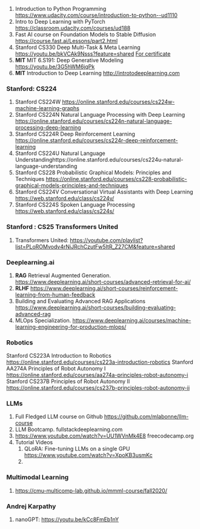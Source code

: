 
1. Introduction to Python Programming https://www.udacity.com/course/introduction-to-python--ud1110
2. Intro to Deep Learning with PyTorch https://classroom.udacity.com/courses/ud188
3. Fast AI course on Foundation Models to Stable Diffusion https://course.fast.ai/Lessons/part2.html
4. Stanford CS330 Deep Multi-Task & Meta Learning https://youtu.be/bkVCAk9Nsss?feature=shared [For certificate](https://online.stanford.edu/courses/cs330-deep-multi-task-and-meta-learning)
5. **MIT** MIT 6.S191: Deep Generative Modeling https://youtu.be/3G5hWM6jqPk
6. **MIT** Introduction to Deep Learning http://introtodeeplearning.com

### Stanford: CS224

1. Stanford CS224W https://online.stanford.edu/courses/cs224w-machine-learning-graphs
2. Stanford CS224N Natural Language Processing with Deep Learning https://online.stanford.edu/courses/cs224n-natural-language-processing-deep-learning
3. Stanford CS224R Deep Reinforcement Learning https://online.stanford.edu/courses/cs224r-deep-reinforcement-learning
4. Stanford CS224U Natural Language Understandinghttps://online.stanford.edu/courses/cs224u-natural-language-understanding
5. Stanford CS228 Probabilistic Graphical Models: Principles and Techniques https://online.stanford.edu/courses/cs228-probabilistic-graphical-models-principles-and-techniques
6. Stanford CS224V Conversational Virtual Assistants with Deep Learning https://web.stanford.edu/class/cs224v/
7. Stanford CS224S Spoken Language Processing https://web.stanford.edu/class/cs224s/

### Stanford : CS25 Transformers United
1. Transformers United: https://youtube.com/playlist?list=PLoROMvodv4rNiJRchCzutFw5ItR_Z27CM&feature=shared

### Deeplearning.ai
1. **RAG** Retrieval Augmented Generation. https://www.deeplearning.ai/short-courses/advanced-retrieval-for-ai/
2. **RLHF** https://www.deeplearning.ai/short-courses/reinforcement-learning-from-human-feedback
3. Building and Evaluating Advanced RAG Applications https://www.deeplearning.ai/short-courses/building-evaluating-advanced-rag
4. MLOps Specialization. https://www.deeplearning.ai/courses/machine-learning-engineering-for-production-mlops/

### Robotics 
Stanford CS223A Introduction to Robotics https://online.stanford.edu/courses/cs223a-introduction-robotics
Stanford AA274A Principles of Robot Autonomy I https://online.stanford.edu/courses/aa274a-principles-robot-autonomy-i
Stanford CS237B Principles of Robot Autonomy II https://online.stanford.edu/courses/cs237b-principles-robot-autonomy-ii

### LLMs
1. Full Fledged LLM course on Github https://github.com/mlabonne/llm-course
2. LLM Bootcamp. fullstackdeeplearning.com
3. https://www.youtube.com/watch?v=UU1WVnMk4E8 freecodecamp.org
4. Tutorial Videos 
	1. QLoRA: Fine-tuning LLMs on a single GPU https://www.youtube.com/watch?v=XpoKB3usmKc
	2. 

### Multimodal Learning
1. https://cmu-multicomp-lab.github.io/mmml-course/fall2020/


### Andrej Karpathy
1. nanoGPT: https://youtu.be/kCc8FmEb1nY 
